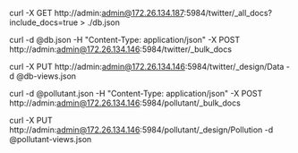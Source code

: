 curl -X GET http://admin:admin@172.26.134.187:5984/twitter/_all_docs?include_docs=true > ./db.json

curl -d @db.json -H "Content-Type: application/json" -X POST http://admin:admin@172.26.134.146:5984/twitter/_bulk_docs

curl -X PUT http://admin:admin@172.26.134.146:5984/twitter/_design/Data -d @db-views.json





curl -d @pollutant.json -H "Content-Type: application/json" -X POST http://admin:admin@172.26.134.146:5984/pollutant/_bulk_docs

curl -X PUT http://admin:admin@172.26.134.146:5984/pollutant/_design/Pollution -d @pollutant-views.json